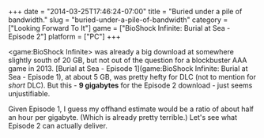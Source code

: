 +++
date = "2014-03-25T17:46:24-07:00"
title = "Buried under a pile of bandwidth."
slug = "buried-under-a-pile-of-bandwidth"
category = ["Looking Forward To It"]
game = ["BioShock Infinite: Burial at Sea - Episode 2"]
platform = ["PC"]
+++

<game:BioShock Infinite> was already a big download at somewhere slightly south of 20 GB, but not out of the question for a blockbuster AAA game in 2013.  [Burial at Sea - Episode 1](game:BioShock Infinite: Burial at Sea - Episode 1), at about 5 GB, was pretty hefty for DLC (not to mention for <i>short</i> DLC).  But this - <b>9 gigabytes</b> for the Episode 2 download - just seems unjustifiable.

Given Episode 1, I guess my offhand estimate would be a ratio of about half an hour per gigabyte.  (Which is already pretty terrible.)  Let's see what Episode 2 can actually deliver.